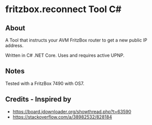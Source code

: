 # fritzbox.reconnect Tool C#

## About
A Tool that instructs your AVM FritzBox router to get a new public IP address.

Written in C# .NET Core. Uses and requires active UPNP.

## Notes
Tested with a FritzBox 7490 with OS7.

## Credits - Inspired by
- https://board.jdownloader.org/showthread.php?t=63590
- https://stackoverflow.com/a/38982532/828184
